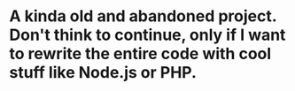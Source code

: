# A kinda old and abandoned project. Don't think to continue, only if I want to rewrite the entire code with cool stuff like Node.js or PHP.
